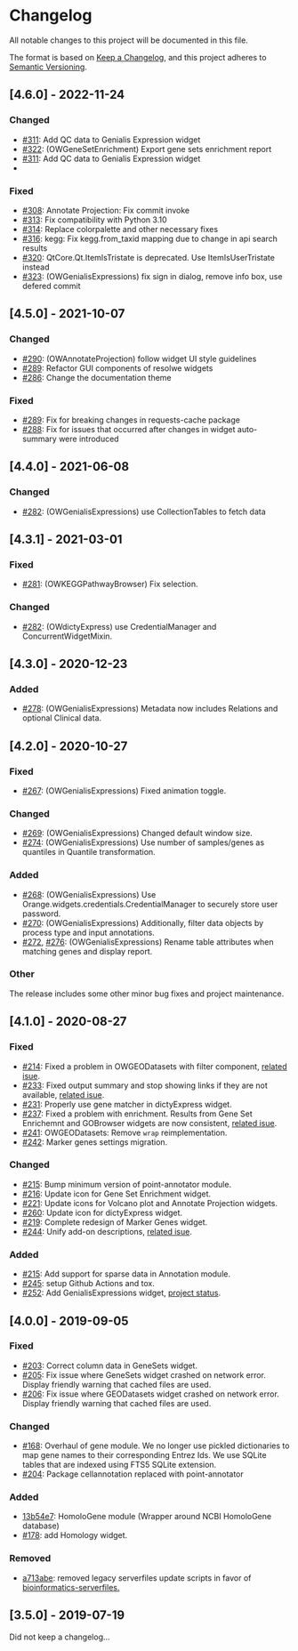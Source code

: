 # Changelog
All notable changes to this project will be documented in this file.

The format is based on [Keep a Changelog](https://keepachangelog.com/en/1.0.0/),
and this project adheres to [Semantic Versioning](https://semver.org/spec/v2.0.0.html).


## [4.6.0] - 2022-11-24
### Changed
- [#311](https://github.com/biolab/orange3-bioinformatics/pull/311):  Add QC data to Genialis Expression widget
- [#322](https://github.com/biolab/orange3-bioinformatics/pull/322):  (OWGeneSetEnrichment) Export gene sets enrichment report
- [#311](https://github.com/biolab/orange3-bioinformatics/pull/311):  Add QC data to Genialis Expression widget
- 
### Fixed
- [#308](https://github.com/biolab/orange3-bioinformatics/pull/308):  Annotate Projection: Fix commit invoke
- [#313](https://github.com/biolab/orange3-bioinformatics/pull/313):  Fix compatibility with Python 3.10
- [#314](https://github.com/biolab/orange3-bioinformatics/pull/314):  Replace colorpalette and other necessary fixes
- [#316](https://github.com/biolab/orange3-bioinformatics/pull/316):  kegg: Fix kegg.from_taxid mapping due to change in api search results
- [#320](https://github.com/biolab/orange3-bioinformatics/pull/320):  QtCore.Qt.ItemIsTristate is deprecated. Use ItemIsUserTristate instead
- [#323](https://github.com/biolab/orange3-bioinformatics/pull/323):  (OWGenialisExpressions) fix sign in dialog, remove info box, use defered commit


## [4.5.0] - 2021-10-07

### Changed
- [#290](https://github.com/biolab/orange3-bioinformatics/pull/290): (OWAnnotateProjection) follow widget UI style guidelines
- [#289](https://github.com/biolab/orange3-bioinformatics/pull/289): Refactor GUI components of resolwe widgets
- [#286](https://github.com/biolab/orange3-bioinformatics/pull/286): Change the documentation theme

### Fixed
- [#289](https://github.com/biolab/orange3-bioinformatics/pull/289): Fix for breaking changes in requests-cache package
- [#288](https://github.com/biolab/orange3-bioinformatics/pull/288): Fix for issues that occurred after changes in widget auto-summary were introduced


## [4.4.0] - 2021-06-08

### Changed
- [#282](https://github.com/biolab/orange3-bioinformatics/pull/285): (OWGenialisExpressions) use CollectionTables to fetch data

## [4.3.1] - 2021-03-01

### Fixed
- [#281](https://github.com/biolab/orange3-bioinformatics/pull/281): (OWKEGGPathwayBrowser) Fix selection.

### Changed
- [#282](https://github.com/biolab/orange3-bioinformatics/pull/282): (OWdictyExpress) use CredentialManager and ConcurrentWidgetMixin.


## [4.3.0] - 2020-12-23

### Added
- [#278](https://github.com/biolab/orange3-bioinformatics/pull/278): (OWGenialisExpressions) Metadata now includes Relations and optional Clinical data.


## [4.2.0] - 2020-10-27

### Fixed
- [#267](https://github.com/biolab/orange3-bioinformatics/pull/267): (OWGenialisExpressions) Fixed animation toggle.

### Changed
- [#269](https://github.com/biolab/orange3-bioinformatics/pull/269): (OWGenialisExpressions) Changed default window size.
- [#274](https://github.com/biolab/orange3-bioinformatics/pull/274): (OWGenialisExpressions) Use number of samples/genes as quantiles in Quantile transformation.

### Added
- [#268](https://github.com/biolab/orange3-bioinformatics/pull/268): (OWGenialisExpressions) Use Orange.widgets.credentials.CredentialManager to securely store user password.
- [#270](https://github.com/biolab/orange3-bioinformatics/pull/270): (OWGenialisExpressions) Additionally, filter data objects by process type and input annotations.
- [#272](https://github.com/biolab/orange3-bioinformatics/pull/272), [#276](https://github.com/biolab/orange3-bioinformatics/pull/276): (OWGenialisExpressions) Rename table attributes when matching genes and display report.

### Other
The release includes some other minor bug fixes and project maintenance.

## [4.1.0] - 2020-08-27

### Fixed
- [#214](https://github.com/biolab/orange3-bioinformatics/pull/214): Fixed a problem in OWGEODatasets with filter component, [related isue](https://github.com/biolab/orange3-bioinformatics/issues/210). 
- [#233](https://github.com/biolab/orange3-bioinformatics/pull/233): Fixed output summary and stop showing links if they are not available, [related isue](https://github.com/biolab/orange3-bioinformatics/issues/228).  
- [#231](https://github.com/biolab/orange3-bioinformatics/pull/231): Properly use gene matcher in dictyExpress widget.
- [#237](https://github.com/biolab/orange3-bioinformatics/pull/237): Fixed a problem with enrichment. Results from Gene Set Enrichemnt and GOBrowser widgets are now consistent, [related isue](https://github.com/biolab/orange3-bioinformatics/issues/234).
- [#241](https://github.com/biolab/orange3-bioinformatics/pull/241): OWGEODatasets: Remove `wrap` reimplementation.
- [#242](https://github.com/biolab/orange3-bioinformatics/pull/242): Marker genes settings migration.

### Changed
- [#215](https://github.com/biolab/orange3-bioinformatics/pull/215): Bump minimum version of point-annotator module.
- [#216](https://github.com/biolab/orange3-bioinformatics/pull/216): Update icon for Gene Set Enrichment widget.
- [#221](https://github.com/biolab/orange3-bioinformatics/pull/221): Update icons for Volcano plot and Annotate Projection widgets.
- [#260](https://github.com/biolab/orange3-bioinformatics/pull/260): Update icon for dictyExpress widget.
- [#219](https://github.com/biolab/orange3-bioinformatics/pull/219): Complete redesign of Marker Genes widget.
- [#244](https://github.com/biolab/orange3-bioinformatics/pull/244): Unify add-on descriptions, [related isue](https://github.com/biolab/orange3/issues/4850).  

### Added
- [#215](https://github.com/biolab/orange3-bioinformatics/pull/215): Add support for sparse data in Annotation module.
- [#245](https://github.com/biolab/orange3-bioinformatics/pull/245): setup Github Actions and tox.
- [#252](https://github.com/biolab/orange3-bioinformatics/pull/251): Add GenialisExpressions widget, [project status](https://github.com/biolab/orange3-bioinformatics/projects/2).

## [4.0.0] - 2019-09-05

### Fixed
- [#203](https://github.com/biolab/orange3-bioinformatics/pull/203): Correct column data in GeneSets widget.
- [#205](https://github.com/biolab/orange3-bioinformatics/pull/205): Fix issue where GeneSets widget crashed on network error. Display friendly warning that cached files are used.
- [#206](https://github.com/biolab/orange3-bioinformatics/pull/206): Fix issue where GEODatasets widget crashed on network error. Display friendly warning that cached files are used.

### Changed
- [#168](https://github.com/biolab/orange3-bioinformatics/pull/168): 
Overhaul of gene module. We no longer use pickled dictionaries to map gene names to their corresponding Entrez Ids. 
We use SQLite tables that are indexed using FTS5 SQLite extension.
- [#204](https://github.com/biolab/orange3-bioinformatics/pull/204):
Package cellannotation replaced with point-annotator 

### Added
- [13b54e7](https://github.com/biolab/orange3-bioinformatics/pull/168/commits/13b54e7d93e09283ca5edfae4f11468fc2c0b12b): HomoloGene module (Wrapper around NCBI HomoloGene database)
- [#178](https://github.com/biolab/orange3-bioinformatics/pull/178): add Homology widget.

### Removed
- [a713abe](https://github.com/biolab/orange3-bioinformatics/commit/a713abe3b799efcfbd40f50aa724a4924fcf6df8):
removed legacy serverfiles update scripts in favor of [bioinformatics-serverfiles.](https://github.com/JakaKokosar/bioinformatics-serverfiles)

## [3.5.0] - 2019-07-19
Did not keep a changelog...
